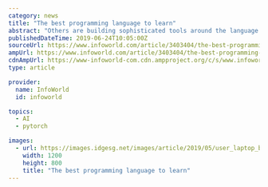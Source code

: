 ```yaml
---
category: news
title: "The best programming language to learn"
abstract: "Others are building sophisticated tools around the language to enhance research. PyTorch, for instance, is a deep learning toolkit filled with code, data, and the algorithms for analysis. Environments like this will dominate the future of data science."
publishedDateTime: 2019-06-24T10:05:00Z
sourceUrl: https://www.infoworld.com/article/3403404/the-best-programming-language-to-learn.html
ampUrl: https://www.infoworld.com/article/3403404/the-best-programming-language-to-learn.amp.html
cdnAmpUrl: https://www-infoworld-com.cdn.ampproject.org/c/s/www.infoworld.com/article/3403404/the-best-programming-language-to-learn.amp.html
type: article

provider:
  name: InfoWorld
  id: infoworld

topics:
  - AI
  - pytorch

images:
  - url: https://images.idgesg.net/images/article/2019/05/user_laptop_binary_code_coding_programming_development_by_metamorworks_gettyimages-1092965422_2400x1600-100795793-large.3x2.jpg
    width: 1200
    height: 800
    title: "The best programming language to learn"
---
```

